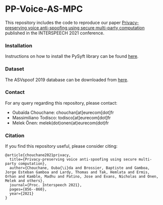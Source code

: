 # PP-Voice-AS-MPC
This repository includes the code to reproduce our paper [Privacy-preserving voice anti-spoofing using secure multi-party computation](https://www.isca-speech.org/archive/pdfs/interspeech_2021/chouchane21_interspeech.pdf) published in the INTERSPEECH 2021 conference.

### Installation
Instructions on how to install the PySyft library can be found [here](https://github.com/OpenMined/PySyft/blob/syft_0.2.x/README.md).

### Dataset
The ASVspoof 2019 database can be downloaded from [here](https://datashare.ed.ac.uk/handle/10283/3336).


### Contact
For any query regarding this repository, please contact:

- Oubaïda Chouchane: chouchan[at]eurecom[dot]fr
- Massimiliano Todisco: todisco[at]eurecom[dot]fr
- Melek Önen: melek(dot)onen(at)eurecom(dot)fr


### Citation
If you find this repository useful, please consider citing:
```
@article{chouchane2021privacy,
  title={Privacy-preserving voice anti-spoofing using secure multi-party computation},
  author={Chouchane, Ouba{\i}da and Brossier, Baptiste and Gamboa, Jorge Esteban Gamboa and Lardy, Thomas and Tak, Hemlata and Ermis, Orhan and Kamble, Madhu and Patino, Jose and Evans, Nicholas and Onen, Melek and others},
  journal={Proc. Interspeech 2021},
  pages={856--860},
  year={2021}
}
```
